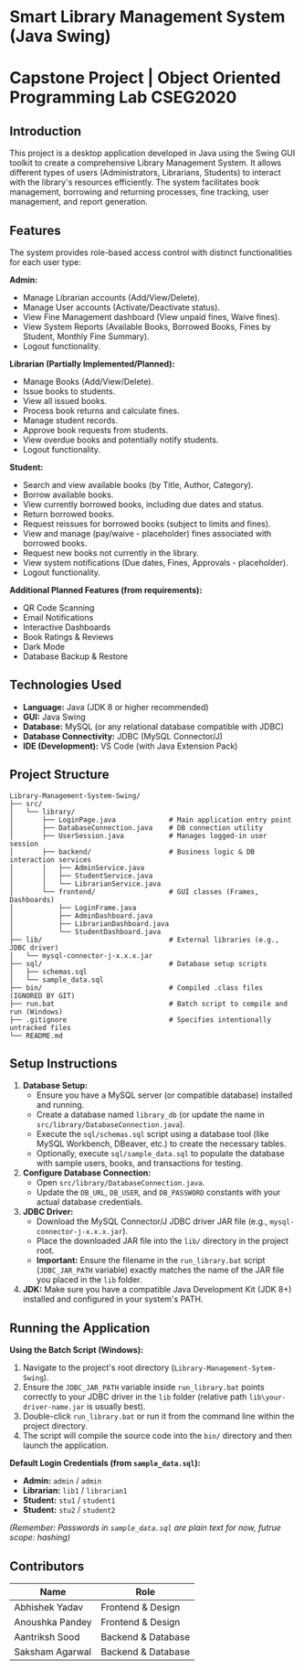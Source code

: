 # Smart Library Management System (Java Swing)
# Capstone Project | Object Oriented Programming Lab CSEG2020
## Introduction

This project is a desktop application developed in Java using the Swing GUI toolkit to create a comprehensive Library Management System. It allows different types of users (Administrators, Librarians, Students) to interact with the library's resources efficiently. The system facilitates book management, borrowing and returning processes, fine tracking, user management, and report generation.

## Features

The system provides role-based access control with distinct functionalities for each user type:

**Admin:**
* Manage Librarian accounts (Add/View/Delete).
* Manage User accounts (Activate/Deactivate status).
* View Fine Management dashboard (View unpaid fines, Waive fines).
* View System Reports (Available Books, Borrowed Books, Fines by Student, Monthly Fine Summary).
* Logout functionality.

**Librarian (Partially Implemented/Planned):**
* Manage Books (Add/View/Delete).
* Issue books to students.
* View all issued books.
* Process book returns and calculate fines.
* Manage student records.
* Approve book requests from students.
* View overdue books and potentially notify students.
* Logout functionality.

**Student:**
* Search and view available books (by Title, Author, Category).
* Borrow available books.
* View currently borrowed books, including due dates and status.
* Return borrowed books.
* Request reissues for borrowed books (subject to limits and fines).
* View and manage (pay/waive - placeholder) fines associated with borrowed books.
* Request new books not currently in the library.
* View system notifications (Due dates, Fines, Approvals - placeholder).
* Logout functionality.

**Additional Planned Features (from requirements):**
* QR Code Scanning
* Email Notifications
* Interactive Dashboards
* Book Ratings & Reviews
* Dark Mode
* Database Backup & Restore

## Technologies Used

* **Language:** Java (JDK 8 or higher recommended)
* **GUI:** Java Swing
* **Database:** MySQL (or any relational database compatible with JDBC)
* **Database Connectivity:** JDBC (MySQL Connector/J)
* **IDE (Development):** VS Code (with Java Extension Pack)

## Project Structure
```tree
Library-Management-System-Swing/
├── src/
│   └── library/
│       ├── LoginPage.java             # Main application entry point
│       ├── DatabaseConnection.java    # DB connection utility
│       ├── UserSession.java           # Manages logged-in user session
│       ├── backend/                   # Business logic & DB interaction services
│       │   ├── AdminService.java
│       │   ├── StudentService.java
│       │   └── LibrarianService.java
│       └── frontend/                  # GUI classes (Frames, Dashboards)
│           ├── LoginFrame.java
│           ├── AdminDashboard.java
│           ├── LibrarianDashboard.java
│           └── StudentDashboard.java
├── lib/                               # External libraries (e.g., JDBC driver)
│   └── mysql-connector-j-x.x.x.jar
├── sql/                               # Database setup scripts
│   ├── schemas.sql
│   └── sample_data.sql
├── bin/                               # Compiled .class files (IGNORED BY GIT)
├── run.bat                            # Batch script to compile and run (Windows)
├── .gitignore                         # Specifies intentionally untracked files
└── README.md
```
## Setup Instructions

1.  **Database Setup:**
    * Ensure you have a MySQL server (or compatible database) installed and running.
    * Create a database named `library_db` (or update the name in `src/library/DatabaseConnection.java`).
    * Execute the `sql/schemas.sql` script using a database tool (like MySQL Workbench, DBeaver, etc.) to create the necessary tables.
    * Optionally, execute `sql/sample_data.sql` to populate the database with sample users, books, and transactions for testing.
2.  **Configure Database Connection:**
    * Open `src/library/DatabaseConnection.java`.
    * Update the `DB_URL`, `DB_USER`, and `DB_PASSWORD` constants with your actual database credentials.
3.  **JDBC Driver:**
    * Download the MySQL Connector/J JDBC driver JAR file (e.g., `mysql-connector-j-x.x.x.jar`).
    * Place the downloaded JAR file into the `lib/` directory in the project root.
    * **Important:** Ensure the filename in the `run_library.bat` script (`JDBC_JAR_PATH` variable) exactly matches the name of the JAR file you placed in the `lib` folder.
4.  **JDK:** Make sure you have a compatible Java Development Kit (JDK 8+) installed and configured in your system's PATH.

## Running the Application

**Using the Batch Script (Windows):**

1.  Navigate to the project's root directory (`Library-Management-Sytem-Swing`).
2.  Ensure the `JDBC_JAR_PATH` variable inside `run_library.bat` points correctly to your JDBC driver in the `lib` folder (relative path `lib\your-driver-name.jar` is usually best).
3.  Double-click `run_library.bat` or run it from the command line within the project directory.
4.  The script will compile the source code into the `bin/` directory and then launch the application.

**Default Login Credentials (from `sample_data.sql`):**

* **Admin:** `admin` / `admin`
* **Librarian:** `lib1` / `librarian1`
* **Student:** `stu1` / `student1`
* **Student:** `stu2` / `student2`

*(Remember: Passwords in `sample_data.sql` are plain text for now, futrue scope: hashing)*


## Contributors

| Name              | Role                 |
|-------------------|----------------------|
| Abhishek Yadav    | Frontend & Design    |
| Anoushka Pandey   | Frontend & Design    |
| Aantriksh Sood    | Backend & Database   |
| Saksham Agarwal   | Backend & Database   |


